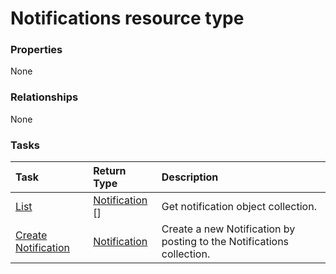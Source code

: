 # Notifications resource type



### Properties
None

### Relationships
None


### Tasks

| Task		   | Return Type	|Description|
|:---------------|:--------|:----------|
|[List](../api/notification_list.md) | [Notification](notification.md) [] |Get notification object collection. |
|[Create Notification](../api/notification_post_notifications.md) |[Notification](notification.md)| Create a new Notification by posting to the Notifications collection.|

<!-- uuid: 38211487-7821-4d99-9898-46585f8b92f3
2015-10-16 22:29:34 UTC -->
<!-- {
  "type": "#page.annotation",
  "description": "Notifications resource",
  "keywords": "",
  "section": "documentation",
  "tocPath": ""
}-->